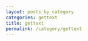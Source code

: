 ```yaml
---
layout: posts_by_category
categories: gettext
title: gettext
permalink: /category/gettext
---
```

